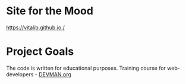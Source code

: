 # Site for the Mood
https://vitalib.github.io./


# Project Goals

The code is written for educational purposes. Training course for web-developers - [DEVMAN.org](https://devman.org)
